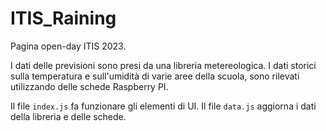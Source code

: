 # ITIS_Raining
Pagina open-day ITIS 2023.

I dati delle previsioni sono presi da una libreria metereologica.
I dati storici sulla temperatura e sull'umidità di varie aree della scuola, sono rilevati utilizzando delle schede Raspberry PI.

Il file `index.js` fa funzionare gli elementi di UI.
Il file `data.js` aggiorna i dati della libreria e delle schede.

